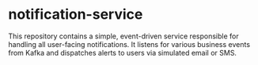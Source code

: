 # notification-service
This repository contains a simple, event-driven service responsible for handling all user-facing notifications. It listens for various business events from Kafka and dispatches alerts to users via simulated email or SMS.
